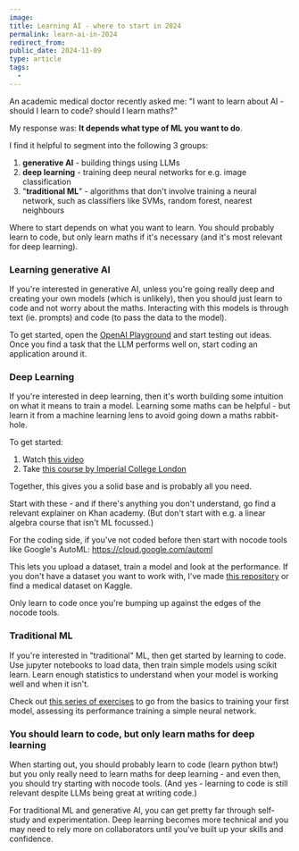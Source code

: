 ```yaml
---
image:
title: Learning AI - where to start in 2024
permalink: learn-ai-in-2024
redirect_from:
public_date: 2024-11-09
type: article
tags:
  - 
---
```

An academic medical doctor recently asked me: "I want to learn about AI - should I learn to code? should I learn maths?"

My response was: **It depends what type of ML you want to do**.

I find it helpful to segment into the following 3 groups:
1. **generative AI** - building things using LLMs
2. **deep learning** - training deep neural networks for e.g. image classification
3. "**traditional ML**" - algorithms that don't involve training a neural network, such as classifiers like SVMs, random forest, nearest neighbours

Where to start depends on what you want to learn. You should probably learn to code, but only learn maths if it's necessary (and it's most relevant for deep learning).


### Learning generative AI

If you're interested in generative AI, unless you're going really deep and creating your own models (which is unlikely), then you should just learn to code and not worry about the maths. Interacting with this models is through text (ie. prompts) and code (to pass the data to the model).

To get started, open the [OpenAI Playground](https://platform.openai.com/playground/) and start testing out ideas. Once you find a task that the LLM performs well on, start coding an application around it.


### Deep Learning

If you're interested in deep learning, then it's worth building some intuition on what it means to train a model. Learning some maths can be helpful - but learn it from a machine learning lens to avoid going down a maths rabbit-hole.

To get started:
1. Watch [this video](https://youtube.com/watch?v=nrHH8y7cKAc)
2. Take [this course by Imperial College London](https://coursera.org/specializations/mathematics-machine-learning)

Together, this gives you a solid base and is probably all you need.

Start with these - and if there's anything you don't understand, go find a relevant explainer on Khan academy. (But don't start with e.g. a linear algebra course that isn't ML focussed.)

For the coding side, if you've not coded before then start with nocode tools like Google's AutoML: https://cloud.google.com/automl

This lets you upload a dataset, train a model and look at the performance. If you don't have a dataset you want to work with, I've made [this repository](https://github.com/chris-lovejoy/medical-datasets-for-education) or find a medical dataset on Kaggle.

Only learn to code once you're bumping up against the edges of the nocode tools.


### Traditional ML

If you're interested in "traditional" ML, then get started by learning to code. Use jupyter notebooks to load data, then train simple models using scikit learn. Learn enough statistics to understand when your model is working well and when it isn't.

Check out [this series of exercises](https://github.com/chris-lovejoy/CodingForMedicine) to go from the basics to training your first model, assessing its performance training a simple neural network.


### You should learn to code, but only learn maths for deep learning

When starting out, you should probably learn to code (learn python btw!) but you only really need to learn maths for deep learning - and even then, you should try starting with nocode tools. (And yes - learning to code is still relevant despite LLMs being great at writing code.)

For traditional ML and generative AI, you can get pretty far through self-study and experimentation. Deep learning becomes more technical and you may need to rely more on collaborators until you've built up your skills and confidence.


